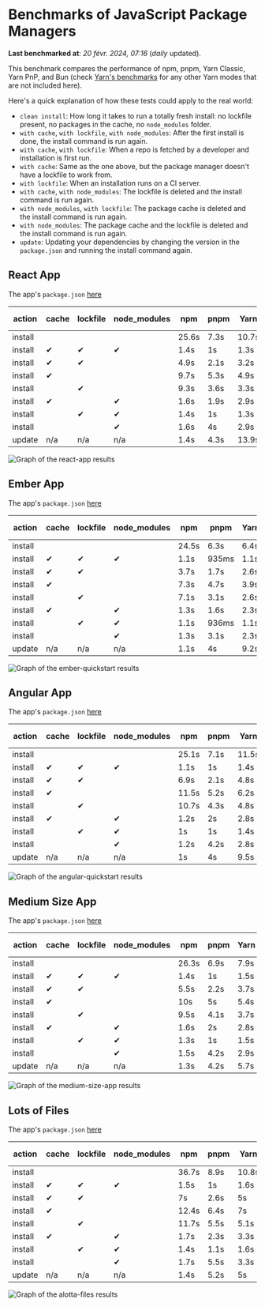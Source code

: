 # Benchmarks of JavaScript Package Managers

**Last benchmarked at**: _20 févr. 2024, 07:16_ (_daily_ updated).

This benchmark compares the performance of npm, pnpm, Yarn Classic, Yarn PnP, and Bun (check [Yarn's benchmarks](https://yarnpkg.com/benchmarks) for any other Yarn modes that are not included here).

Here's a quick explanation of how these tests could apply to the real world:

- `clean install`: How long it takes to run a totally fresh install: no lockfile present, no packages in the cache, no `node_modules` folder.
- `with cache`, `with lockfile`, `with node_modules`: After the first install is done, the install command is run again.
- `with cache`, `with lockfile`: When a repo is fetched by a developer and installation is first run.
- `with cache`: Same as the one above, but the package manager doesn't have a lockfile to work from.
- `with lockfile`: When an installation runs on a CI server.
- `with cache`, `with node_modules`: The lockfile is deleted and the install command is run again.
- `with node_modules`, `with lockfile`: The package cache is deleted and the install command is run again.
- `with node_modules`: The package cache and the lockfile is deleted and the install command is run again.
- `update`: Updating your dependencies by changing the version in the `package.json` and running the install command again.

## React App

The app's `package.json` [here](./fixtures/react-app/package.json)

| action  | cache | lockfile | node_modules| npm | pnpm | Yarn | Yarn PnP | Bun |
| ---     | ---   | ---      | ---         | --- | ---  | ---  | ---      | --- |
| install |       |          |             | 25.6s | 7.3s | 10.7s | 2.9s | 2.2s |
| install | ✔     | ✔        | ✔           | 1.4s | 1s | 1.3s | n/a | 63ms |
| install | ✔     | ✔        |             | 4.9s | 2.1s | 3.2s | 1s | 446ms |
| install | ✔     |          |             | 9.7s | 5.3s | 4.9s | 2.6s | 457ms |
| install |       | ✔        |             | 9.3s | 3.6s | 3.3s | 1s | 422ms |
| install | ✔     |          | ✔           | 1.6s | 1.9s | 2.9s | n/a | 89ms |
| install |       | ✔        | ✔           | 1.4s | 1s | 1.3s | n/a | 64ms |
| install |       |          | ✔           | 1.6s | 4s | 2.9s | n/a | 75ms |
| update  | n/a | n/a | n/a | 1.4s | 4.3s | 13.9s | 3.4s | 55ms |

<img alt="Graph of the react-app results" src="results/img/react-app.svg" />

## Ember App

The app's `package.json` [here](./fixtures/ember-quickstart/package.json)

| action  | cache | lockfile | node_modules| npm | pnpm | Yarn | Yarn PnP | Bun |
| ---     | ---   | ---      | ---         | --- | ---  | ---  | ---      | --- |
| install |       |          |             | 24.5s | 6.3s | 6.4s | 2.5s | 2.3s |
| install | ✔     | ✔        | ✔           | 1.1s | 935ms | 1.1s | n/a | 41ms |
| install | ✔     | ✔        |             | 3.7s | 1.7s | 2.6s | 940ms | 356ms |
| install | ✔     |          |             | 7.3s | 4.7s | 3.9s | 2.1s | 395ms |
| install |       | ✔        |             | 7.1s | 3.1s | 2.6s | 943ms | 335ms |
| install | ✔     |          | ✔           | 1.3s | 1.6s | 2.3s | n/a | 63ms |
| install |       | ✔        | ✔           | 1.1s | 936ms | 1.1s | n/a | 40ms |
| install |       |          | ✔           | 1.3s | 3.1s | 2.3s | n/a | 52ms |
| update  | n/a | n/a | n/a | 1.1s | 4s | 9.2s | 3.4s | 43ms |

<img alt="Graph of the ember-quickstart results" src="results/img/ember-quickstart.svg" />

## Angular App

The app's `package.json` [here](./fixtures/angular-quickstart/package.json)

| action  | cache | lockfile | node_modules| npm | pnpm | Yarn | Yarn PnP | Bun |
| ---     | ---   | ---      | ---         | --- | ---  | ---  | ---      | --- |
| install |       |          |             | 25.1s | 7.1s | 11.5s | 3.1s | 2.2s |
| install | ✔     | ✔        | ✔           | 1.1s | 1s | 1.4s | n/a | 35ms |
| install | ✔     | ✔        |             | 6.9s | 2.1s | 4.8s | 1.2s | 774ms |
| install | ✔     |          |             | 11.5s | 5.2s | 6.2s | 2.4s | 829ms |
| install |       | ✔        |             | 10.7s | 4.3s | 4.8s | 1.2s | 734ms |
| install | ✔     |          | ✔           | 1.2s | 2s | 2.8s | n/a | 64ms |
| install |       | ✔        | ✔           | 1s | 1s | 1.4s | n/a | 43ms |
| install |       |          | ✔           | 1.2s | 4.2s | 2.8s | n/a | 48ms |
| update  | n/a | n/a | n/a | 1s | 4s | 9.5s | 2.7s | 57ms |

<img alt="Graph of the angular-quickstart results" src="results/img/angular-quickstart.svg" />

## Medium Size App

The app's `package.json` [here](./fixtures/medium-size-app/package.json)

| action  | cache | lockfile | node_modules| npm | pnpm | Yarn | Yarn PnP | Bun |
| ---     | ---   | ---      | ---         | --- | ---  | ---  | ---      | --- |
| install |       |          |             | 26.3s | 6.9s | 7.9s | 3.2s | 1.4s |
| install | ✔     | ✔        | ✔           | 1.4s | 1s | 1.5s | n/a | 47ms |
| install | ✔     | ✔        |             | 5.5s | 2.2s | 3.7s | 1.2s | 391ms |
| install | ✔     |          |             | 10s | 5s | 5.4s | 2.6s | 457ms |
| install |       | ✔        |             | 9.5s | 4.1s | 3.7s | 1.2s | 388ms |
| install | ✔     |          | ✔           | 1.6s | 2s | 2.8s | n/a | 65ms |
| install |       | ✔        | ✔           | 1.3s | 1s | 1.5s | n/a | 48ms |
| install |       |          | ✔           | 1.5s | 4.2s | 2.9s | n/a | 68ms |
| update  | n/a | n/a | n/a | 1.3s | 4.2s | 5.7s | 2.6s | 44ms |

<img alt="Graph of the medium-size-app results" src="results/img/medium-size-app.svg" />

## Lots of Files

The app's `package.json` [here](./fixtures/alotta-files/package.json)

| action  | cache | lockfile | node_modules| npm | pnpm | Yarn | Yarn PnP | Bun |
| ---     | ---   | ---      | ---         | --- | ---  | ---  | ---      | --- |
| install |       |          |             | 36.7s | 8.9s | 10.8s | 3.6s | 3.8s |
| install | ✔     | ✔        | ✔           | 1.5s | 1s | 1.6s | n/a | 74ms |
| install | ✔     | ✔        |             | 7s | 2.6s | 5s | 1.4s | 689ms |
| install | ✔     |          |             | 12.4s | 6.4s | 7s | 3s | 691ms |
| install |       | ✔        |             | 11.7s | 5.5s | 5.1s | 1.4s | 679ms |
| install | ✔     |          | ✔           | 1.7s | 2.3s | 3.3s | n/a | 86ms |
| install |       | ✔        | ✔           | 1.4s | 1.1s | 1.6s | n/a | 68ms |
| install |       |          | ✔           | 1.7s | 5.5s | 3.3s | n/a | 83ms |
| update  | n/a | n/a | n/a | 1.4s | 5.2s | 5s | 3.3s | 120ms |

<img alt="Graph of the alotta-files results" src="results/img/alotta-files.svg" />